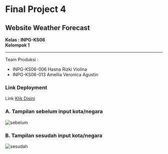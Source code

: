 # Final Project 4
## Website Weather Forecast
**Kelas : INPG-KS06** <br>
**Kelompok 1** <hr>
Team Produksi :
* INPG-KS06-006 Hasna Rizki Violina
* INPG-KS06-013 Amellia Veronica Agustin

### Link Deployment
Link [Klik Disini](https://weatherforecast-kel1.netlify.app/)
### A. Tampilan sebelum input kota/negara
![sebelum](https://user-images.githubusercontent.com/72425456/208119150-b269c1f3-c7dc-4265-95ec-2931c8fd559c.jpg)

### B. Tampilan sesudah input kota/negara
![sesudah](https://user-images.githubusercontent.com/72425456/208119154-cb517432-a67a-406f-8b5e-e690ac1fd98f.jpg)




